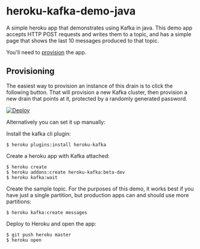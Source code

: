 # heroku-kafka-demo-java

A simple heroku app that demonstrates using Kafka in java.
This demo app accepts HTTP POST requests and writes them to a topic, and has a simple page that shows the last 10 messages produced to that topic.

You'll need to [provision](#provisioning) the app.

## Provisioning

The easiest way to provision an instance of this drain is to click the following
button.  That will provision a new Kafka cluster, then provision a new drain
that points at it, protected by a randomly generated password.

[![Deploy](https://www.herokucdn.com/deploy/button.svg)](https://heroku.com/deploy?template=https://github.com/heroku/heroku-kafka-demo-java)

Alternatively you can set it up manually:

Install the kafka cli plugin:

```
$ heroku plugins:install heroku-kafka
```

Create a heroku app with Kafka attached:

```
$ heroku create
$ heroku addons:create heroku-kafka:beta-dev
$ heroku kafka:wait
```

Create the sample topic. For the purposes of this demo, it works best if you have just a single partition, but production apps can and should use more partitions:

```
$ heroku kafka:create messages
```

Deploy to Heroku and open the app:

```
$ git push heroku master
$ heroku open
```
